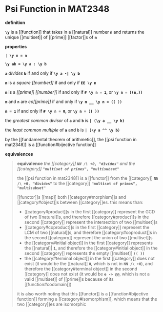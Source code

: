 # Psi Function in MAT2348

**definition**

**`\y`** is a [[function]] that takes in a [[natural]] number **`n`** and returns the unique [[multiset]] of [[prime]] [[factor]]s of **`n`**

**properties**

**`| \y n = n`**

**`\y ab = \y a : \y b`**

**`a`** _divides_ **`b`** if and only if **`\y a -| \y b`**

**`n`** is a _square [[number]]_ if and only if **`EE \y n`**

**`n`** is a _[[prime]] [[number]]_ if and only if **`# \y n = 1`**, or **`\y n = ((n,))`**

**`m`** and **`n`** are _co[[prime]]_ if and only if **`\y m __ \y n = (( ))`**

**`n = 1`** if and only if **`# \y n = 0`**, or **`\y n = (( ))`**

the _greatest common divisor_ of **`a`** and **`b`** is **`| (\y a __ \y b)`**

the _least common multiple_ of **`a`** and **`b`** is **`| (\y a ^^ \y b)`**

by the [[fundamental theorem of arithmetic]], the [[psi function in mat2348]] is a [[function#bijective function]]

**equivalences**

> **equivalence** _the [[category]] **`NN /\ +0, "divides"`** and the [[category]] **`"multiset of primes", "multisubset"`**_
>
> the [[psi function in mat2348]] is a [[functor]] from the [[category]] **`NN /\ +0, "divides"`** to the [[category]] **`"multiset of primes", "multisubset"`**
>
> [[functor]]s [[map]] both [[category#morphism]]s and [[category#object]]s between [[category]]es. this means than:
>
> - [[category#product]]s in the first [[category]] represent the GCD of two [[natural]]s, and therefore [[category#product]]s in the second [[category]] represent the intersection of two [[multiset]]s
> - [[category#coproduct]]s in the first [[category]] represent the LCM of two [[natural]]s, and therefore [[category#coproduct]]s in the second [[category]] represent the union of two [[multiset]]s
> - the [[category#initial object]] in the first [[category]] represents the [[natural]] **`1`**, and therefore the [[category#initial object]] in the second [[category]] represents the empty [[multiset]] **`(( ))`**
> - the [[category#terminal object]] in the first [[category]] does not exist (it would be the [[natural]] **`0`**, which is not in **`NN /\ +0`**), and therefore the [[category#terminal object]] in the second [[category]] does not exist (it would be **`e -> @@`**, which is not a valid [[multiset]] of [[prime]]s because of its [[function#codomain]])
>
> it is also worth noting that this [[functor]] is a [[function#bijective function]] forming a [[category#isomorphism]], which means that the two [[category]]es are isomorphic
